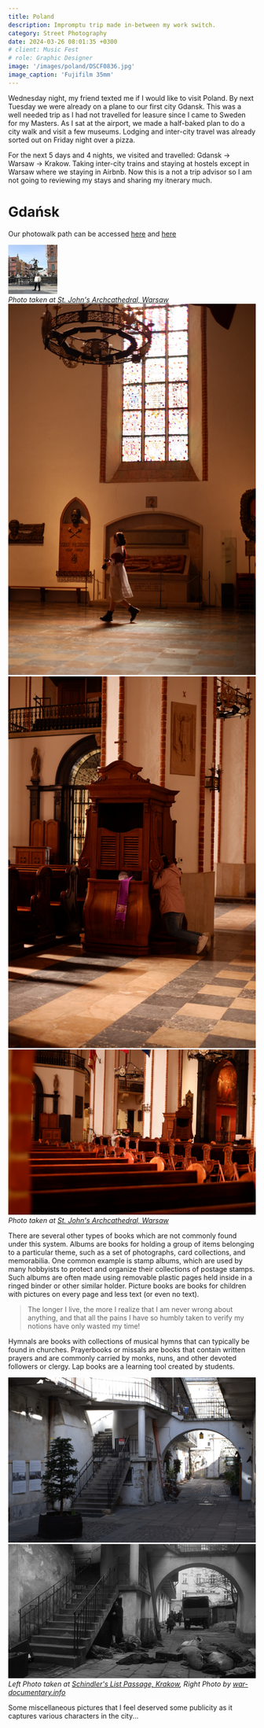 ```yaml
---
title: Poland
description: Impromptu trip made in-between my work switch. 
category: Street Photography
date: 2024-03-26 08:01:35 +0300
# client: Music Fest
# role: Graphic Designer
image: '/images/poland/DSCF0836.jpg'
image_caption: 'Fujifilm 35mm'
---
```


Wednesday night, my friend texted me if I would like to visit Poland. By next Tuesday we were already on a plane to our first city Gdansk. This was a well needed trip as I had not travelled for leasure since I came to Sweden for my Masters. As I sat at the airport, we made a half-baked plan to do a city walk and visit a few museums. Lodging and inter-city travel was already sorted out on Friday night over a pizza. 

For the next 5 days and 4 nights, we visited and travelled: Gdansk -> Warsaw -> Krakow. Taking inter-city trains and staying at hostels except in Warsaw where we staying in Airbnb. Now this is a not a trip advisor so I am not going to reviewing my stays and sharing my itnerary much. 

<h1>Gdańsk</h1>

Our photowalk path can be accessed [here](https://maps.app.goo.gl/hnjCtQ9atB3rX9Ht8) and [here](https://maps.app.goo.gl/rJzqvJzWdSEzpTy89)

<div class="gallery-box">
  <div class="gallery">
    <img src="/images/poland/IMG-20240402-WA0003.jpg" loading="lazy" alt="Project" width="100" height="100">
  </div>
  <em>Photo taken at <a href="https://maps.app.goo.gl/aUmjPDR5nG5nhVid7" target="_blank">St. John's Archcathedral, Warsaw</a></em>
</div>

<div class="gallery-box">
  <div class="gallery">
    <img src="/images/poland/DSCF0881.jpg" loading="lazy" alt="Project">
    <img src="/images/poland/DSCF0889.jpg" loading="lazy" alt="Project">
  </div>
</div>

<div class="gallery-box">
<div class="gallery">
    <img src="/images/poland/DSCF0884.jpg" loading="lazy" alt="Project">
  </div>
  <em>Photo taken at <a href="https://maps.app.goo.gl/aUmjPDR5nG5nhVid7" target="_blank">St. John's Archcathedral, Warsaw</a></em>
</div>



There are several other types of books which are not commonly found under this system. Albums are books for holding a group of items belonging to a particular theme, such as a set of photographs, card collections, and memorabilia. One common example is stamp albums, which are used by many hobbyists to protect and organize their collections of postage stamps. Such albums are often made using removable plastic pages held inside in a ringed binder or other similar holder. Picture books are books for children with pictures on every page and less text (or even no text).

> The longer I live, the more I realize that I am never wrong about anything, and that all the pains I have so humbly taken to verify my notions have only wasted my time!

Hymnals are books with collections of musical hymns that can typically be found in churches. Prayerbooks or missals are books that contain written prayers and are commonly carried by monks, nuns, and other devoted followers or clergy. Lap books are a learning tool created by students.

<!-- <p><iframe src="https://player.vimeo.com/video/148003889?h=d36b8b4cbb" loading="lazy" width="640" height="360" frameborder="0" allowfullscreen></iframe></p> -->

<div class="gallery-box">
<div class="gallery">
    <img src="/images/poland/DSCF0952.jpg" loading="lazy" alt="Project">
    <img src="/images/poland/schindlers-list-locations-26.jpg" loading="lazy" alt="Project">
  </div>
    <em>Left Photo taken at <a href="https://maps.app.goo.gl/yZzXySM24kJetZGo7" target="_blank">Schindler's List Passage, Krakow</a>, Right Photo by <a href="https://war-documentary.info/where-was-schindlers-list-filmed/" target="_blank">war-documentary.info</a></em>
</div>


Some miscellaneous pictures that I feel deserved some publicity as it captures various characters in the city...
